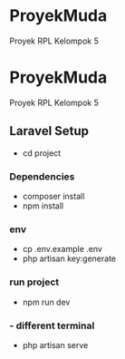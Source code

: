 # ProyekMuda
Proyek RPL Kelompok 5

# ProyekMuda
Proyek RPL Kelompok 5

## Laravel Setup
-  cd project

### Dependencies

- composer install
- npm install

### env

- cp .env.example .env
- php artisan key:generate

### run project
- npm run dev
### - different terminal
- php artisan serve 

